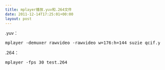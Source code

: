 ```yaml
---
title: mplayer播放.yuv和.264文件
date: 2011-12-14T17:25:01+00:00
layout: post
---
```

.yuv：

<pre class="brush: bash">mplayer -demuxer rawvideo -rawvideo w=176:h=144 suzie_qcif.yuv
</pre>

.264：

<pre class="brush: bash">mplayer -fps 30 test.264
</pre>

